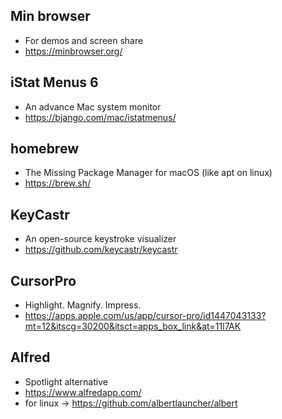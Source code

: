 ## Min browser
* For demos and screen share
* https://minbrowser.org/

## iStat Menus 6
* An advance Mac system monitor
* https://bjango.com/mac/istatmenus/

## homebrew
* The Missing Package Manager for macOS (like apt on linux)
* https://brew.sh/

## KeyCastr
* An open-source keystroke visualizer
* https://github.com/keycastr/keycastr

## CursorPro
* Highlight. Magnify. Impress.
* https://apps.apple.com/us/app/cursor-pro/id1447043133?mt=12&itscg=30200&itsct=apps_box_link&at=11l7AK

## Alfred
* Spotlight alternative
* https://www.alfredapp.com/
* for linux -> https://github.com/albertlauncher/albert

